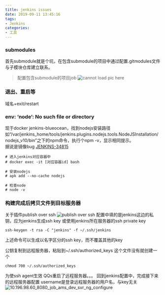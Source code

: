```yaml
---
title: jenkins issues
date: 2019-09-11 13:45:16
tags:
- Jenkins
categories: 
- 工具
---
```

### submodules

首先submodule就是个坑，在包含submodule的项目中通过配置.gitmodules文件与子模块仓库建立联系。

> 配置包含submodule的项目job
![cannot load pic here](https://wx2.sinaimg.cn/large/a60edd42ly1g6vkm6ilylj21u342owww.jpg)

### 退出、重启等
域名+exit/restart

### env: ‘node’: No such file or directory
现于docker jenkins-blueocean，找到nodejs安装路径如“/var/jenkins_home/tools/jenkins.plugins.nodejs.tools.NodeJSInstallation/nodejs_v10/bin”之下的npm命令，执行个npm -v，显示相同提示。<br>
据说是镜像bug [JENKINS-34815](https://issues.jenkins-ci.org/browse/JENKINS-34815?jql=status%20%3D%20Closed%20AND%20text%20~%20%22jenkins.plugins.nodejs.tools.NodeJSInstallation%22)
```
# 进入jenkins对应容器中
# docker exec -it [对应容器id] bash
 
# 安装nodejs
# apk add --no-cache nodejs
 
# 检查node
# node -v
```
### 构建完成后拷贝文件到目标服务器
关于插件publish over ssh
![publish over ssh](https://tvax2.sinaimg.cn/large/a60edd42gy1gd6c791juej20ll0j80tm.jpg)
配置中填的是jenkins这边的私钥，应为jenkins生成ssh key 或使用jenkins所在服务器的ssh private key
```
ssh-keygen -t rsa -C "jenkins" -f ~/.ssh/jenkins
```
上述命令可以生成以名字区分的ssh key，而不覆盖其他的key

公钥复制到远程服务器，粘贴到~/.ssh/authorized_keys 这个文件没有就创建一个
```
chmod 700 ~/.ssh/authorized_keys
```
为使ssh agent生效 QQs重启了远程服务器。。。
回到jenkins配置中，完成接下来的远程服务器配置
username是登录远程服务器的用户名，与key无关
![10.196.98.60_8080_job_ams_dev_svr_ng_configure](https://tvax1.sinaimg.cn/large/a60edd42gy1gd8bdr0hgwj21751hqgol.jpg)